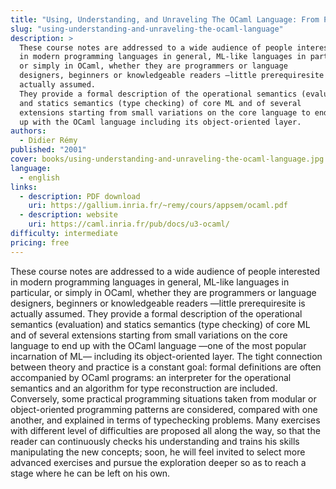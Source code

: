 ```yaml
---
title: "Using, Understanding, and Unraveling The OCaml Language: From Practice to Theory and vice versa"
slug: "using-understanding-and-unraveling-the-ocaml-language"
description: >
  These course notes are addressed to a wide audience of people interested
  in modern programming languages in general, ML-like languages in particular,
  or simply in OCaml, whether they are programmers or language
  designers, beginners or knowledgeable readers —little prerequiresite is
  actually assumed.
  They provide a formal description of the operational semantics (evaluation)
  and statics semantics (type checking) of core ML and of several
  extensions starting from small variations on the core language to end
  up with the OCaml language including its object-oriented layer.
authors:
  - Didier Rémy
published: "2001"
cover: books/using-understanding-and-unraveling-the-ocaml-language.jpg
language:
  - english
links:
  - description: PDF download
    uri: https://gallium.inria.fr/~remy/cours/appsem/ocaml.pdf
  - description: website
    uri: https://caml.inria.fr/pub/docs/u3-ocaml/
difficulty: intermediate
pricing: free
---
```


These course notes are addressed to a wide audience of people interested
in modern programming languages in general, ML-like languages in particular,
or simply in OCaml, whether they are programmers or language
designers, beginners or knowledgeable readers —little prerequiresite is
actually assumed.
They provide a formal description of the operational semantics (evaluation)
and statics semantics (type checking) of core ML and of several
extensions starting from small variations on the core language to end
up with the OCaml language —one of the most popular incarnation of
ML— including its object-oriented layer.
The tight connection between theory and practice is a constant goal:
formal definitions are often accompanied by OCaml programs:
an interpreter for the operational semantics and an algorithm for
type reconstruction are included. Conversely, some practical programming
situations taken from modular or object-oriented programming patterns are
considered, compared with one another, and explained in terms of typechecking problems.
Many exercises with different level of difficulties are proposed all along
the way, so that the reader can continuously checks his understanding and
trains his skills manipulating the new concepts; soon, he will feel invited
to select more advanced exercises and pursue the exploration deeper so
as to reach a stage where he can be left on his own.
